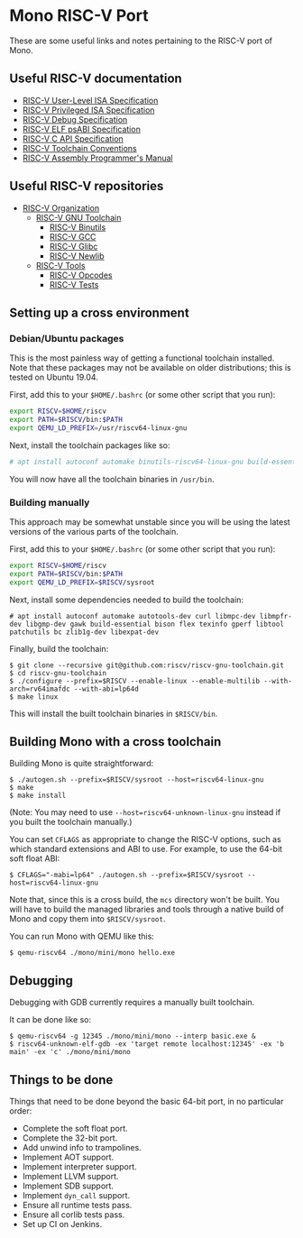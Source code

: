 # Mono RISC-V Port

These are some useful links and notes pertaining to the RISC-V port of Mono.

## Useful RISC-V documentation

* [RISC-V User-Level ISA Specification](https://riscv.org/specifications)
* [RISC-V Privileged ISA Specification](https://riscv.org/specifications/privileged-isa)
* [RISC-V Debug Specification](https://riscv.org/specifications/debug-specification)
* [RISC-V ELF psABI Specification](https://github.com/riscv/riscv-elf-psabi-doc)
* [RISC-V C API Specification](https://github.com/riscv/riscv-c-api-doc)
* [RISC-V Toolchain Conventions](https://github.com/riscv/riscv-toolchain-conventions)
* [RISC-V Assembly Programmer's Manual](https://github.com/riscv/riscv-asm-manual)

## Useful RISC-V repositories

* [RISC-V Organization](https://github.com/riscv)
  * [RISC-V GNU Toolchain](https://github.com/riscv/riscv-gnu-toolchain)
    * [RISC-V Binutils](https://github.com/riscv/riscv-binutils-gdb)
    * [RISC-V GCC](https://github.com/riscv/riscv-gcc)
    * [RISC-V Glibc](https://github.com/riscv/riscv-glibc)
    * [RISC-V Newlib](https://github.com/riscv/riscv-newlib)
  * [RISC-V Tools](https://github.com/riscv/riscv-tools)
    * [RISC-V Opcodes](https://github.com/riscv/riscv-opcodes)
    * [RISC-V Tests](https://github.com/riscv/riscv-tests)

## Setting up a cross environment

### Debian/Ubuntu packages

This is the most painless way of getting a functional toolchain installed. Note
that these packages may not be available on older distributions; this is tested
on Ubuntu 19.04.

First, add this to your `$HOME/.bashrc` (or some other script that you run):

```bash
export RISCV=$HOME/riscv
export PATH=$RISCV/bin:$PATH
export QEMU_LD_PREFIX=/usr/riscv64-linux-gnu
```

Next, install the toolchain packages like so:

```bash
# apt install autoconf automake binutils-riscv64-linux-gnu build-essential gcc-riscv64-linux-gnu gdb-multiarch g++-riscv64-linux-gnu libtool qemu qemu-system-misc qemu-user qemu-user-static
```

You will now have all the toolchain binaries in `/usr/bin`.

### Building manually

This approach may be somewhat unstable since you will be using the latest
versions of the various parts of the toolchain.

First, add this to your `$HOME/.bashrc` (or some other script that you run):

```bash
export RISCV=$HOME/riscv
export PATH=$RISCV/bin:$PATH
export QEMU_LD_PREFIX=$RISCV/sysroot
```

Next, install some dependencies needed to build the toolchain:

```console
# apt install autoconf automake autotools-dev curl libmpc-dev libmpfr-dev libgmp-dev gawk build-essential bison flex texinfo gperf libtool patchutils bc zlib1g-dev libexpat-dev
```

Finally, build the toolchain:

```console
$ git clone --recursive git@github.com:riscv/riscv-gnu-toolchain.git
$ cd riscv-gnu-toolchain
$ ./configure --prefix=$RISCV --enable-linux --enable-multilib --with-arch=rv64imafdc --with-abi=lp64d
$ make linux
```

This will install the built toolchain binaries in `$RISCV/bin`.

## Building Mono with a cross toolchain

Building Mono is quite straightforward:

```console
$ ./autogen.sh --prefix=$RISCV/sysroot --host=riscv64-linux-gnu
$ make
$ make install
```

(Note: You may need to use `--host=riscv64-unknown-linux-gnu` instead if you
built the toolchain manually.)

You can set `CFLAGS` as appropriate to change the RISC-V options, such as which
standard extensions and ABI to use. For example, to use the 64-bit soft float
ABI:

```console
$ CFLAGS="-mabi=lp64" ./autogen.sh --prefix=$RISCV/sysroot --host=riscv64-linux-gnu
```

Note that, since this is a cross build, the `mcs` directory won't be built. You
will have to build the managed libraries and tools through a native build of
Mono and copy them into `$RISCV/sysroot`.

You can run Mono with QEMU like this:

```console
$ qemu-riscv64 ./mono/mini/mono hello.exe
```

## Debugging

Debugging with GDB currently requires a manually built toolchain.

It can be done like so:

```console
$ qemu-riscv64 -g 12345 ./mono/mini/mono --interp basic.exe &
$ riscv64-unknown-elf-gdb -ex 'target remote localhost:12345' -ex 'b main' -ex 'c' ./mono/mini/mono
```

## Things to be done

Things that need to be done beyond the basic 64-bit port, in no particular
order:

* Complete the soft float port.
* Complete the 32-bit port.
* Add unwind info to trampolines.
* Implement AOT support.
* Implement interpreter support.
* Implement LLVM support.
* Implement SDB support.
* Implement `dyn_call` support.
* Ensure all runtime tests pass.
* Ensure all corlib tests pass.
* Set up CI on Jenkins.
